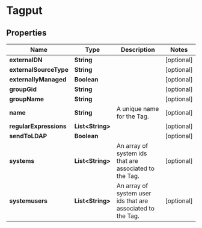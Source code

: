 
# Tagput

## Properties
Name | Type | Description | Notes
------------ | ------------- | ------------- | -------------
**externalDN** | **String** |  |  [optional]
**externalSourceType** | **String** |  |  [optional]
**externallyManaged** | **Boolean** |  |  [optional]
**groupGid** | **String** |  |  [optional]
**groupName** | **String** |  |  [optional]
**name** | **String** | A unique name for the Tag. |  [optional]
**regularExpressions** | **List&lt;String&gt;** |  |  [optional]
**sendToLDAP** | **Boolean** |  |  [optional]
**systems** | **List&lt;String&gt;** | An array of system ids that are associated to the Tag. |  [optional]
**systemusers** | **List&lt;String&gt;** | An array of system user ids that are associated to the Tag. |  [optional]



